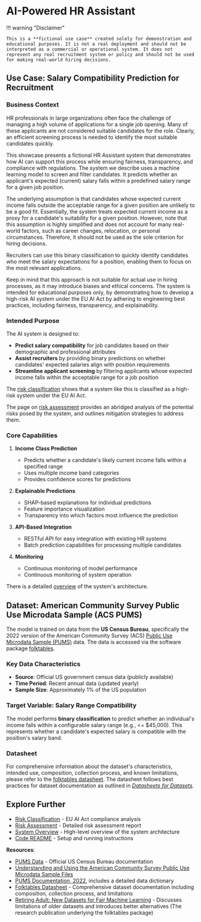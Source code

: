 # AI-Powered HR Assistant

!!! warning "Disclaimer"

    This is a **fictional use case** created solely for demonstration and educational purposes. It is not a real deployment and should not be interpreted as a commercial or operational system. It does not represent any real recruitment system or policy and should not be used for making real-world hiring decisions.

## Use Case: Salary Compatibility Prediction for Recruitment

### Business Context

HR professionals in large organizations often face the challenge of managing a high volume of applications for a single job opening.
Many of these applicants are not considered suitable candidates for the role.
Clearly, an efficient screening process is needed to identify the most suitable candidates quickly.

This showcase presents a fictional HR Assistant system that demonstrates how AI can support this process while ensuring fairness, transparency, and compliance with regulations.
The system we describe uses a machine learning model to screen and filter candidates.
It predicts whether an applicant's expected (current) salary falls within a predefined salary range for a given job position.

The underlying assumption is that candidates whose expected current income falls outside the acceptable range for a given position are unlikely to be a good fit.
Essentially, the system treats expected current income as a proxy for a candidate's suitability for a given position.
However, note that this assumption is highly simplified and does not account for many real-world factors, such as career changes, relocation, or personal circumstances.
Therefore, it should not be used as the sole criterion for hiring decisions.

Recruiters can use this binary classification to quickly identify candidates who meet the salary expectations for a position, enabling them to focus on the most relevant applications.

Keep in mind that this approach is not suitable for actual use in hiring processes, as it may introduce biases and ethical concerns.
The system is intended for educational purposes only, by demonstrating how to develop a high-risk AI system under the EU AI Act by adhering to engineering best practices, including fairness, transparency, and explainability.

### Intended Purpose

The AI system is designed to:

-   **Predict salary compatibility** for job candidates based on their demographic and professional attributes
-   **Assist recruiters** by providing binary predictions on whether candidates' expected salaries align with position requirements
-   **Streamline applicant screening** by filtering applicants whose expected income falls within the acceptable range for a job position

The [risk classification](risk-classification.md) shows that a system like this is classified as a high-risk system under the EU AI Act.

The page on [risk assessment](risk-assessment.md) provides an abridged analysis of the potential risks posed by the system, and outlines mitigation strategies to address them.

### Core Capabilities

1. **Income Class Prediction**

    - Predicts whether a candidate's likely current income falls within a specified range
    - Uses multiple income band categories
    - Provides confidence scores for predictions

2. **Explainable Predictions**

    - SHAP-based explanations for individual predictions
    - Feature importance visualization
    - Transparency into which factors most influence the prediction

3. **API-Based Integration**

    - RESTful API for easy integration with existing HR systems
    - Batch prediction capabilities for processing multiple candidates

4. **Monitoring**
    - Continuous monitoring of model performance
    - Continuous monitoring of system operation

There is a detailed [overview](system-overview.md) of the system's architecture.

## Dataset: American Community Survey Public Use Microdata Sample (ACS PUMS)

The model is trained on data from the **US Census Bureau**, specifically the 2022 version of the American Community Survey (ACS) [Public Use Microdata Sample (PUMS)](https://www.census.gov/programs-surveys/acs/microdata/access.html) data. The data is accessed via
the software package [folktables](https://github.com/socialfoundations/folktables).

### Key Data Characteristics

-   **Source**: Official US government census data (publicly available)
-   **Time Period**: Recent annual data (updated yearly)
-   **Sample Size**: Approximately 1% of the US population

### Target Variable: Salary Range Compatibility

The model performs **binary classification** to predict whether an individual's income falls within a configurable salary range (e.g., <= $45,000).
This represents whether a candidate's expected salary is compatible with the position's salary band.

### Datasheet

For comprehensive information about the dataset's characteristics, intended use, composition, collection process, and known limitations, please refer to the [folktables datasheet](https://github.com/socialfoundations/folktables/blob/main/datasheet.md).
The datasheet follows best practices for dataset documentation as outlined in [_Datasheets for Datasets_](https://arxiv.org/abs/1803.09010).

## Explore Further

-   [Risk Classification](risk-classification.md) - EU AI Act compliance analysis
-   [Risk Assessment](risk-assessment.md) - Detailed risk assessment report
-   [System Overview](system-overview.md) - High-level overview of the system architecture
-   [Code README](https://github.com/aai-institute/twai-pipeline/blob/main/README.md) - Setup and running instructions

**Resources**:

-   [PUMS Data](https://www.census.gov/programs-surveys/acs/microdata/access.html) - Official US Census Bureau documentation
-   [Understanding and Using the American
Community Survey Public Use Microdata
Sample Files](https://www.census.gov/content/dam/Census/library/publications/2021/acs/acs_pums_handbook_2021.pdf)
-   [PUMS Documentation, 2022](https://www.census.gov/programs-surveys/acs/microdata/documentation.2022.html#list-tab-1370939201), includes a detailed data dictionary
-   [Folktables Datasheet](https://github.com/socialfoundations/folktables/blob/main/datasheet.md) - Comprehensive dataset documentation including composition, collection process, and limitations
-   [Retiring Adult: New Datasets for Fair Machine Learning](https://arxiv.org/pdf/2108.04884) - Discusses limitations of older datasets and introduces better alternatives (The research publication underlying the folktables package)
